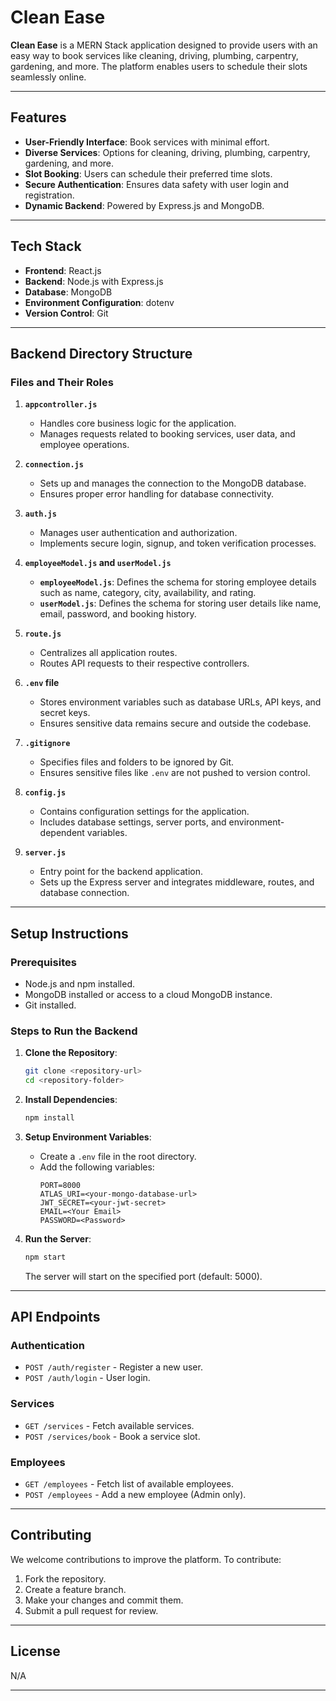 # Clean Ease

**Clean Ease** is a MERN Stack application designed to provide users with an easy way to book services like cleaning, driving, plumbing, carpentry, gardening, and more. The platform enables users to schedule their slots seamlessly online.

---

## **Features**

- **User-Friendly Interface**: Book services with minimal effort.
- **Diverse Services**: Options for cleaning, driving, plumbing, carpentry, gardening, and more.
- **Slot Booking**: Users can schedule their preferred time slots.
- **Secure Authentication**: Ensures data safety with user login and registration.
- **Dynamic Backend**: Powered by Express.js and MongoDB.

---

## **Tech Stack**

- **Frontend**: React.js
- **Backend**: Node.js with Express.js
- **Database**: MongoDB
- **Environment Configuration**: dotenv
- **Version Control**: Git

---

## **Backend Directory Structure**

### **Files and Their Roles**

1. **`appcontroller.js`**

   - Handles core business logic for the application.
   - Manages requests related to booking services, user data, and employee operations.

2. **`connection.js`**

   - Sets up and manages the connection to the MongoDB database.
   - Ensures proper error handling for database connectivity.

3. **`auth.js`**

   - Manages user authentication and authorization.
   - Implements secure login, signup, and token verification processes.

4. **`employeeModel.js` and `userModel.js`**

   - **`employeeModel.js`**: Defines the schema for storing employee details such as name, category, city, availability, and rating.
   - **`userModel.js`**: Defines the schema for storing user details like name, email, password, and booking history.

5. **`route.js`**

   - Centralizes all application routes.
   - Routes API requests to their respective controllers.

6. **`.env` file**

   - Stores environment variables such as database URLs, API keys, and secret keys.
   - Ensures sensitive data remains secure and outside the codebase.

7. **`.gitignore`**

   - Specifies files and folders to be ignored by Git.
   - Ensures sensitive files like `.env` are not pushed to version control.

8. **`config.js`**

   - Contains configuration settings for the application.
   - Includes database settings, server ports, and environment-dependent variables.

9. **`server.js`**
   - Entry point for the backend application.
   - Sets up the Express server and integrates middleware, routes, and database connection.

---

## **Setup Instructions**

### **Prerequisites**

- Node.js and npm installed.
- MongoDB installed or access to a cloud MongoDB instance.
- Git installed.

### **Steps to Run the Backend**

1. **Clone the Repository**:

   ```bash
   git clone <repository-url>
   cd <repository-folder>
   ```

2. **Install Dependencies**:

   ```bash
   npm install
   ```

3. **Setup Environment Variables**:

   - Create a `.env` file in the root directory.
   - Add the following variables:
     ```env
     PORT=8000
     ATLAS_URI=<your-mongo-database-url>
     JWT_SECRET=<your-jwt-secret>
     EMAIL=<Your Email>
     PASSWORD=<Password>
     ```

4. **Run the Server**:
   ```bash
   npm start
   ```
   The server will start on the specified port (default: 5000).

---

## **API Endpoints**

### **Authentication**

- `POST /auth/register` - Register a new user.
- `POST /auth/login` - User login.

### **Services**

- `GET /services` - Fetch available services.
- `POST /services/book` - Book a service slot.

### **Employees**

- `GET /employees` - Fetch list of available employees.
- `POST /employees` - Add a new employee (Admin only).

---

## **Contributing**

We welcome contributions to improve the platform. To contribute:

1. Fork the repository.
2. Create a feature branch.
3. Make your changes and commit them.
4. Submit a pull request for review.

---

## **License**

N/A

---
